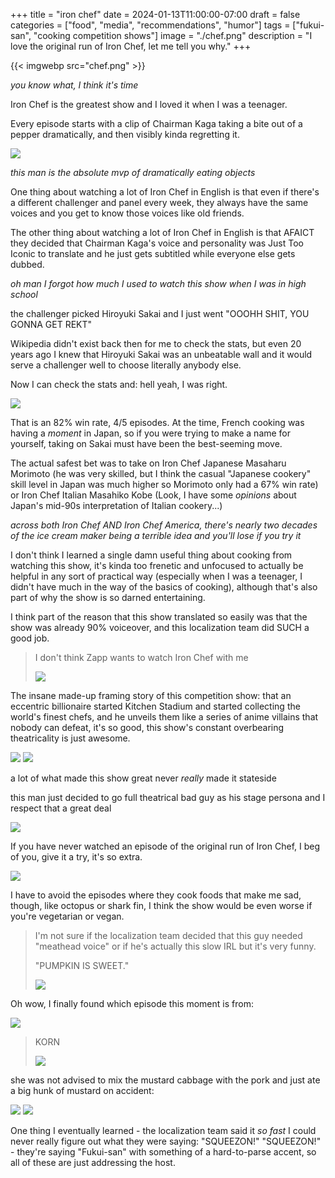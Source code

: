 +++
title = "iron chef"
date = 2024-01-13T11:00:00-07:00
draft = false
categories = ["food", "media", "recommendations", "humor"]
tags = ["fukui-san", "cooking competition shows"]
image = "./chef.png"
description = "I love the original run of Iron Chef, let me tell you why."
+++

{{< imgwebp src="chef.png" >}}

_you know what, I think it's time_

<!--more-->

Iron Chef is the greatest show and I loved it when I was a teenager.

Every episode starts with a clip of Chairman Kaga taking a bite out
of a pepper dramatically, and then visibly kinda regretting it.

![](./cronch.png)

_this man is the absolute mvp of dramatically eating objects_

One thing about watching a lot of Iron Chef in English is that even if there's a different challenger and panel every week, they always have the same voices and you get to know those voices like old friends.

The other thing about watching a lot of Iron Chef in English is that AFAICT they decided that Chairman Kaga's voice and personality was Just Too Iconic to translate and he just gets subtitled while everyone else gets dubbed.

_oh man I forgot how much I used to watch this show when I was in high school_

the challenger picked Hiroyuki Sakai and I just went "OOOHH SHIT, YOU GONNA GET REKT"

Wikipedia didn't exist back then for me to check the stats, but even 20 years ago I knew that Hiroyuki Sakai was an unbeatable wall and it would serve a challenger well to choose literally anybody else.

Now I can check the stats and: hell yeah, I was right.

![](./sakai.png)

That is an 82% win rate, 4/5 episodes. At the time, French cooking was having a _moment_ in Japan,
so if you were trying to make a name for yourself, taking on Sakai must have been the best-seeming move.

The actual safest bet was to take on Iron Chef Japanese Masaharu Morimoto
(he was very skilled, but I think the casual "Japanese cookery" skill level in Japan was much higher so Morimoto only had a 67% win rate)
or Iron Chef Italian Masahiko Kobe (Look, I have some _opinions_ about Japan's mid-90s interpretation of Italian cookery...)

_across both Iron Chef AND Iron Chef America, there's nearly two decades of the ice cream maker being a terrible idea and you'll lose if you try it_

I don't think I learned a single damn useful thing about cooking from watching this show, it's kinda too frenetic and unfocused to actually be helpful in any sort of practical way (especially when I was a teenager, I didn't have much in the way of the basics of cooking), although that's also part of why the show is so darned entertaining.

I think part of the reason that this show translated so easily was that the show was already 90% voiceover, and this localization team did SUCH a good job.

> I don't think Zapp wants to watch Iron Chef with me
>
> ![](./zapp.png)

The insane made-up framing story of this competition show: that an eccentric billionaire started Kitchen Stadium and started collecting the world's finest chefs, and he unveils them like a series of anime villains that nobody can defeat, it's so good, this show's constant overbearing theatricality is just awesome.

![](./sakai-2.png)
![](./chen.png)

a lot of what made this show great never _really_ made it stateside

this man just decided to go full theatrical bad guy as his stage persona and I respect that a great deal

![](./kaga.png)

If you have never watched an episode of the original run of Iron Chef, I beg of you, give it a try, it's so extra.

![](./kaga-2.png)

I have to avoid the episodes where they cook foods that make me sad, though, like octopus or shark fin, I think the show would be even worse if you're vegetarian or vegan.

> I'm not sure if the localization team decided that this guy needed "meathead voice" or if he's actually this slow IRL but it's very funny.
>
> "PUMPKIN IS SWEET."
>
> ![](./doof.png)

Oh wow, I finally found which episode this moment is from:

![](./chenflip.png)

> KORN
>
> ![](./KORN.png)

she was not advised to mix the mustard cabbage with the pork and just ate a big hunk of mustard on accident:

![](./mustard.png)
![](./mustard2.png)

One thing I eventually learned - the localization team said it _so fast_ I could never really figure out what they were saying: "SQUEEZON!"
"SQUEEZON!" - they're saying "Fukui-san" with something of a hard-to-parse accent, so all of these are just addressing the host.
